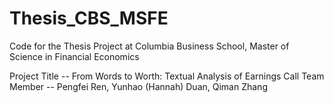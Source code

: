 # Thesis_CBS_MSFE
Code for the Thesis Project at Columbia Business School, Master of Science in Financial Economics

Project Title -- From Words to Worth: Textual Analysis of Earnings Call
Team Member -- Pengfei Ren, Yunhao (Hannah) Duan, Qiman Zhang

